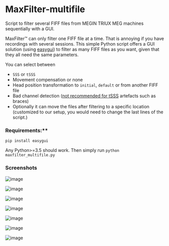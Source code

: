 # MaxFilter-multifile
Script to filter several FIFF files from MEGIN TRIUX MEG machines sequentially with a GUI.

MaxFilter™ can only filter one FIFF file at a time. That is annoying if you have recordings with several sessions. This simple Python script offers a GUI solution (using [easygui](https://github.com/robertlugg/easygui)) to filter as many FIFF files as you want, given that they all need the same parameters.

You can select between 
- `SSS` or `tSSS`
- Movement compensation or none
- Head position transformation to `initial`, `default` or from another FIFF file
- Bad channel detection ([not recommended for tSSS](https://imaging.mrc-cbu.cam.ac.uk/meg/maxbugs) artefacts such as braces)
- Optionally it can move the files after filtering to a specific location (customized to our setup, you would need to change the last lines of the script.)


### Requirements:**
`pip install easygui`

Any Python>=3.5 should work.
Then simply run `python maxfilter_multifile.py`

### Screenshots
![image](https://github.com/CIMH-Clinical-Psychology/MaxFilter-multifile/assets/14980558/a62ebf26-f822-40bf-9937-6bf43fd18d78)

![image](https://github.com/CIMH-Clinical-Psychology/MaxFilter-multifile/assets/14980558/967d3a5f-b4e4-42f9-b2d9-229e54a7cbca)

![image](https://github.com/CIMH-Clinical-Psychology/MaxFilter-multifile/assets/14980558/50a943d1-97e2-4e7c-aba6-21085d1cc41f)

![image](https://github.com/CIMH-Clinical-Psychology/MaxFilter-multifile/assets/14980558/e8f61e73-a4d1-462d-b455-ef5b0194ea67)

![image](https://github.com/CIMH-Clinical-Psychology/MaxFilter-multifile/assets/14980558/48d93d41-9e86-41e4-89b2-e3983e70a2c4)

![image](https://github.com/CIMH-Clinical-Psychology/MaxFilter-multifile/assets/14980558/2452d47f-c084-4e37-95db-d4e57ee404f7)

![image](https://github.com/CIMH-Clinical-Psychology/MaxFilter-multifile/assets/14980558/dbd64a44-851a-4cde-b700-8b69aa40a4e2)
